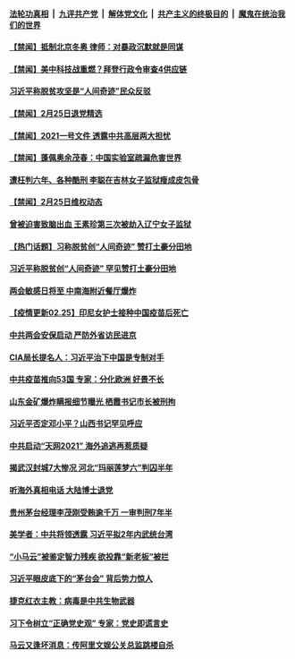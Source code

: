 

####  [法轮功真相](../../../../basic/blob/master/README.md?t=02260331) &nbsp;|&nbsp; [九评共产党](../../../../9ping.md/blob/master/README.md?t=02260331) &nbsp;|&nbsp; [解体党文化](../../../../jtdwh.md/blob/master/README.md?t=02260331)  &nbsp;|&nbsp; [共产主义的终极目的](../../../../gczydzjmd.md/blob/master/README.md?t=02260331) &nbsp;|&nbsp; [魔鬼在统治我们的世界](../../../../mgztzwmdsj.md/blob/master/README.md?t=02260331) 


#### [【禁闻】抵制北京冬奥 律师：对暴政沉默就是同谋](../pages/prog204/a103061955.md?t=02260331) 

#### [【禁闻】美中科技战重燃？拜登行政令审查4供应链](../pages/prog204/a103061943.md?t=02260331) 

#### [习近平称脱贫攻坚是“人间奇迹”民众反驳](../pages/prog204/a103061929.md?t=02260331) 

#### [【禁闻】2月25日退党精选](../pages/prog204/a103061922.md?t=02260331) 

#### [【禁闻】2021一号文件 透露中共高层两大担忧](../pages/prog204/a103061916.md?t=02260331) 

#### [【禁闻】蓬佩奥余茂春：中国实验室疏漏危害世界](../pages/prog204/a103061909.md?t=02260331) 

#### [遭枉判六年、各种酷刑 李聪在吉林女子监狱瘦成皮包骨](../pages/prog204/a103061699.md?t=02260331) 

#### [【禁闻】2月25日维权动态](../pages/prog204/a103061899.md?t=02260331) 

#### [曾被迫害致脑出血 王素珍第三次被劫入辽宁女子监狱](../pages/prog204/a103061718.md?t=02260331) 

#### [【热门话题】习称脱贫创“人间奇迹” 赞打土豪分田地](../pages/prog204/a103061770.md?t=02260331) 

#### [习近平称脱贫创“人间奇迹” 罕见赞打土豪分田地](../pages/prog204/a103061779.md?t=02260331) 

#### [两会敏感日将至 中南海附近餐厅爆炸](../pages/prog204/a103061785.md?t=02260331) 

#### [【疫情更新02.25】印尼女护士接种中国疫苗后死亡](../pages/prog204/a103059205.md?t=02260331) 

#### [中共两会安保启动 严防外省访民进京](../pages/prog204/a103061753.md?t=02260331) 

#### [CIA局长提名人：习近平治下中国是专制对手](../pages/prog204/a103061748.md?t=02260331) 

#### [中共疫苗推向53国 专家：分化欧洲 好景不长](../pages/prog204/a103061742.md?t=02260331) 

#### [山东金矿爆炸瞒报细节曝光 栖霞书记市长被刑拘](../pages/prog204/a103061735.md?t=02260331) 

#### [习近平否定邓小平？山西书记罕见呼应](../pages/prog204/a103061685.md?t=02260331) 

#### [中共启动“天网2021” 海外追逃再惹质疑](../pages/prog204/a103061677.md?t=02260331) 

#### [揭武汉封城7大惨况 河北“玛丽莲梦六”判囚半年](../pages/prog204/a103061628.md?t=02260331) 

#### [听海外真相电话 大陆博士退党](../pages/prog204/a103061636.md?t=02260331) 

#### [贵州茅台经理李茂刚受贿逾千万 一审判刑7年半](../pages/prog204/a103061616.md?t=02260331) 

#### [美学者：中共将领透露 习近平拟2年内武统台湾](../pages/prog204/a103061586.md?t=02260331) 

#### [“小马云”被鉴定智力残疾 欲投靠“新老板”被拦](../pages/prog204/a103061560.md?t=02260331) 

#### [习近平眼皮底下的“茅台会” 背后势力惊人](../pages/prog204/a103061545.md?t=02260331) 

#### [捷克红衣主教：病毒是中共生物武器](../pages/prog204/a103061525.md?t=02260331) 

#### [习下令树立“正确党史观” 专家：党史即谎言史](../pages/prog204/a103061487.md?t=02260331) 


#### [马云又逢坏消息：传阿里文娱公关总监跳楼自杀](../pages/prog204/a103061334.md?t=02260331) 

